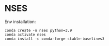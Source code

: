 # NSES

Env installation:
```
conda create -n nses python=3.9
conda activate nses
conda install -c conda-forge stable-baselines3
```

